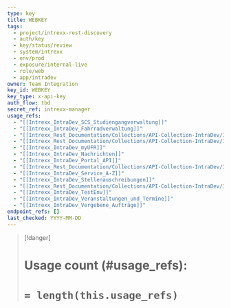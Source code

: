 ```yaml
---
type: key
title: WEBKEY
tags:
  - project/intrexx-rest-discovery
  - auth/key
  - key/status/review
  - system/intrexx
  - env/prod
  - exposure/internal-live
  - role/web
  - app/intradev
owner: Team Integration
key_id: WEBKEY
key_type: x-api-key
auth_flow: tbd
secret_ref: intrexx-manager
usage_refs:
  - "[[Intrexx_IntraDev_SCS_Studiengangverwaltung]]"
  - "[[Intrexx_IntraDev_Fahrradverwaltung]]"
  - "[[Intrexx_Rest_Documentation/Collections/API-Collection-IntraDev/Intrexx_IntraDev_Datendrehscheibe|Intrexx_IntraDev_Datendrehscheibe]]"
  - "[[Intrexx_Rest_Documentation/Collections/API-Collection-IntraDev/Intrexx_IntraDev_Fundsachen|Intrexx_IntraDev_Fundsachen]]"
  - "[[Intrexx_IntraDev_myUFR]]"
  - "[[Intrexx_IntraDev_Nachrichten]]"
  - "[[Intrexx_IntraDev_Portal_API]]"
  - "[[Intrexx_Rest_Documentation/Collections/API-Collection-IntraDev/Intrexx_IntraDev_Publikationen|Intrexx_IntraDev_Publikationen]]"
  - "[[Intrexx_IntraDev_Service_A-Z]]"
  - "[[Intrexx_IntraDev_Stellenauschreibungen]]"
  - "[[Intrexx_Rest_Documentation/Collections/API-Collection-IntraDev/Intrexx_IntraDev_Studiengaenge|Intrexx_IntraDev_Studiengaenge]]"
  - "[[Intrexx_IntraDev_TestEnv]]"
  - "[[Intrexx_IntraDev_Veranstaltungen_und_Termine]]"
  - "[[Intrexx_IntraDev_Vergebene_Aufträge]]"
endpoint_refs: []
last_checked: YYYY-MM-DD
---
```

> [!danger] 
> # **Usage count (#usage_refs):**
> # `= length(this.usage_refs)`


